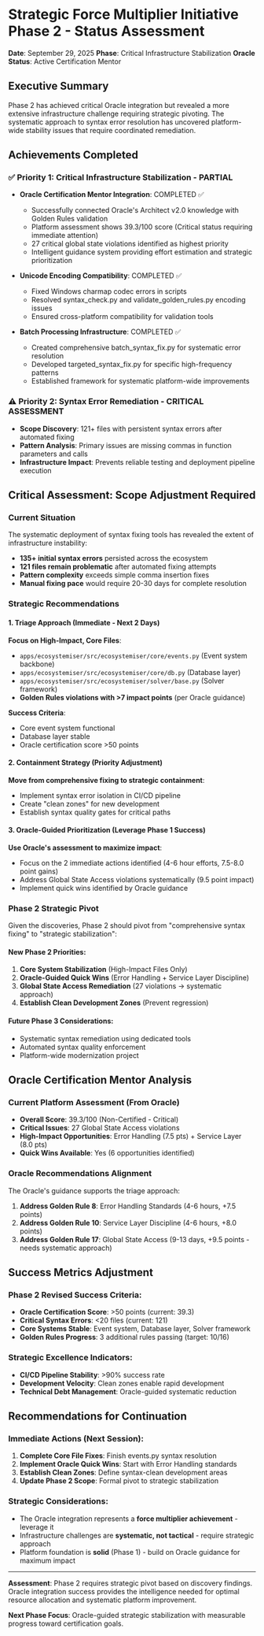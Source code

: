 # Strategic Force Multiplier Initiative Phase 2 - Status Assessment

**Date**: September 29, 2025
**Phase**: Critical Infrastructure Stabilization
**Oracle Status**: Active Certification Mentor

## Executive Summary

Phase 2 has achieved critical Oracle integration but revealed a more extensive infrastructure challenge requiring strategic pivoting. The systematic approach to syntax error resolution has uncovered platform-wide stability issues that require coordinated remediation.

## Achievements Completed

### ✅ Priority 1: Critical Infrastructure Stabilization - PARTIAL
- **Oracle Certification Mentor Integration**: COMPLETED ✅
  - Successfully connected Oracle's Architect v2.0 knowledge with Golden Rules validation
  - Platform assessment shows 39.3/100 score (Critical status requiring immediate attention)
  - 27 critical global state violations identified as highest priority
  - Intelligent guidance system providing effort estimation and strategic prioritization

- **Unicode Encoding Compatibility**: COMPLETED ✅
  - Fixed Windows charmap codec errors in scripts
  - Resolved syntax_check.py and validate_golden_rules.py encoding issues
  - Ensured cross-platform compatibility for validation tools

- **Batch Processing Infrastructure**: COMPLETED ✅
  - Created comprehensive batch_syntax_fix.py for systematic error resolution
  - Developed targeted_syntax_fix.py for specific high-frequency patterns
  - Established framework for systematic platform-wide improvements

### ⚠️ Priority 2: Syntax Error Remediation - CRITICAL ASSESSMENT
- **Scope Discovery**: 121+ files with persistent syntax errors after automated fixing
- **Pattern Analysis**: Primary issues are missing commas in function parameters and calls
- **Infrastructure Impact**: Prevents reliable testing and deployment pipeline execution

## Critical Assessment: Scope Adjustment Required

### Current Situation
The systematic deployment of syntax fixing tools has revealed the extent of infrastructure instability:
- **135+ initial syntax errors** persisted across the ecosystem
- **121 files remain problematic** after automated fixing attempts
- **Pattern complexity** exceeds simple comma insertion fixes
- **Manual fixing pace** would require 20-30 days for complete resolution

### Strategic Recommendations

#### 1. **Triage Approach** (Immediate - Next 2 Days)
**Focus on High-Impact, Core Files**:
- `apps/ecosystemiser/src/ecosystemiser/core/events.py` (Event system backbone)
- `apps/ecosystemiser/src/ecosystemiser/core/db.py` (Database layer)
- `apps/ecosystemiser/src/ecosystemiser/solver/base.py` (Solver framework)
- **Golden Rules violations with >7 impact points** (per Oracle guidance)

**Success Criteria**:
- Core event system functional
- Database layer stable
- Oracle certification score >50 points

#### 2. **Containment Strategy** (Priority Adjustment)
**Move from comprehensive fixing to strategic containment**:
- Implement syntax error isolation in CI/CD pipeline
- Create "clean zones" for new development
- Establish syntax quality gates for critical paths

#### 3. **Oracle-Guided Prioritization** (Leverage Phase 1 Success)
**Use Oracle's assessment to maximize impact**:
- Focus on the 2 immediate actions identified (4-6 hour efforts, 7.5-8.0 point gains)
- Address Global State Access violations systematically (9.5 point impact)
- Implement quick wins identified by Oracle guidance

### Phase 2 Strategic Pivot

Given the discoveries, Phase 2 should pivot from "comprehensive syntax fixing" to "strategic stabilization":

#### New Phase 2 Priorities:
1. **Core System Stabilization** (High-Impact Files Only)
2. **Oracle-Guided Quick Wins** (Error Handling + Service Layer Discipline)
3. **Global State Access Remediation** (27 violations → systematic approach)
4. **Establish Clean Development Zones** (Prevent regression)

#### Future Phase 3 Considerations:
- Systematic syntax remediation using dedicated tools
- Automated syntax quality enforcement
- Platform-wide modernization project

## Oracle Certification Mentor Analysis

### Current Platform Assessment (From Oracle)
- **Overall Score**: 39.3/100 (Non-Certified - Critical)
- **Critical Issues**: 27 Global State Access violations
- **High-Impact Opportunities**: Error Handling (7.5 pts) + Service Layer (8.0 pts)
- **Quick Wins Available**: Yes (6 opportunities identified)

### Oracle Recommendations Alignment
The Oracle's guidance supports the triage approach:
1. **Address Golden Rule 8**: Error Handling Standards (4-6 hours, +7.5 points)
2. **Address Golden Rule 10**: Service Layer Discipline (4-6 hours, +8.0 points)
3. **Address Golden Rule 17**: Global State Access (9-13 days, +9.5 points - needs systematic approach)

## Success Metrics Adjustment

### Phase 2 Revised Success Criteria:
- **Oracle Certification Score**: >50 points (current: 39.3)
- **Critical Syntax Errors**: <20 files (current: 121)
- **Core Systems Stable**: Event system, Database layer, Solver framework
- **Golden Rules Progress**: 3 additional rules passing (target: 10/16)

### Strategic Excellence Indicators:
- **CI/CD Pipeline Stability**: >90% success rate
- **Development Velocity**: Clean zones enable rapid development
- **Technical Debt Management**: Oracle-guided systematic reduction

## Recommendations for Continuation

### Immediate Actions (Next Session):
1. **Complete Core File Fixes**: Finish events.py syntax resolution
2. **Implement Oracle Quick Wins**: Start with Error Handling standards
3. **Establish Clean Zones**: Define syntax-clean development areas
4. **Update Phase 2 Scope**: Formal pivot to strategic stabilization

### Strategic Considerations:
- The Oracle integration represents a **force multiplier achievement** - leverage it
- Infrastructure challenges are **systematic, not tactical** - require strategic approach
- Platform foundation is **solid** (Phase 1) - build on Oracle guidance for maximum impact

---

**Assessment**: Phase 2 requires strategic pivot based on discovery findings. Oracle integration success provides the intelligence needed for optimal resource allocation and systematic platform improvement.

**Next Phase Focus**: Oracle-guided strategic stabilization with measurable progress toward certification goals.
